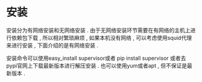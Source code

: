 # 安装

安装分为有网络安装和无网络安装 . 由于无网络安装环节需要在有网络的主机上进行依赖包下载 , 所以相对繁琐麻烦 , 如果本机没有网络 , 可以考虑使用squid代理来进行安装 , 下面介绍的是有网络安装 .

安装命令可以使用easy\_install supervisor或者 pip install supervisor 或者去pypi官网上下载最新版本进行解压安装 . 也可以使用yum或者apt , 但不保证是最新版本 . 

